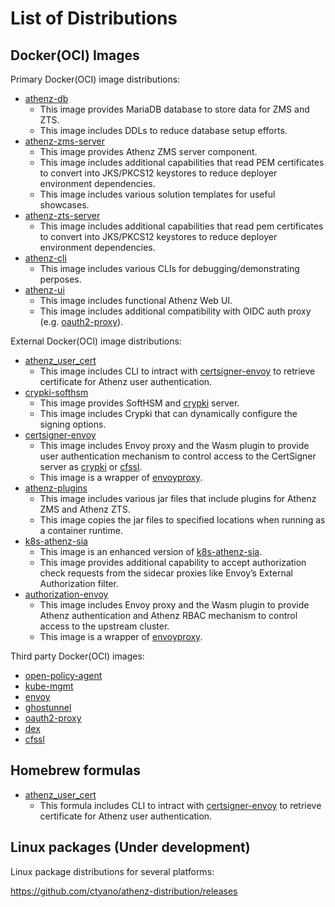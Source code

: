 # List of Distributions

## Docker(OCI) Images

Primary Docker(OCI) image distributions:

  - [athenz-db](https://github.com/users/ctyano/packages/container/package/athenz-db)
    - This image provides MariaDB database to store data for ZMS and ZTS.
    - This image includes DDLs to reduce database setup efforts.
  - [athenz-zms-server](https://github.com/users/ctyano/packages/container/package/athenz-zms-server)
    - This image provides Athenz ZMS server component.
    - This image includes additional capabilities that read PEM certificates to convert into JKS/PKCS12 keystores to reduce deployer environment dependencies.
    - This image includes various solution templates for useful showcases.
  - [athenz-zts-server](https://github.com/users/ctyano/packages/container/package/athenz-zts-server)
    - This image includes additional capabilities that read pem certificates to convert into JKS/PKCS12 keystores to reduce deployer environment dependencies.
  - [athenz-cli](https://github.com/users/ctyano/packages/container/package/athenz-cli)
    - This image includes various CLIs for debugging/demonstrating perposes.
  - [athenz-ui](https://github.com/users/ctyano/packages/container/package/athenz-ui)
    - This image includes functional Athenz Web UI.
    - This image includes additional compatibility with OIDC auth proxy (e.g. [oauth2-proxy](https://oauth2-proxy.github.io/oauth2-proxy/)).

External Docker(OCI) image distributions:

  - [athenz_user_cert](https://github.com/users/ctyano/packages/container/package/athenz_user_cert)
    - This image includes CLI to intract with [certsigner-envoy](https://github.com/users/ctyano/packages/container/package/certsigner-envoy) to retrieve certificate for Athenz user authentication.
  - [crypki-softhsm](https://github.com/users/ctyano/packages/container/package/crypki-softhsm)
    - This image provides SoftHSM and [crypki](https://github.com/theparanoids/crypki) server.
    - This image includes Crypki that can dynamically configure the signing options.
  - [certsigner-envoy](https://github.com/users/ctyano/packages/container/package/certsigner-envoy)
    - This image includes Envoy proxy and the Wasm plugin to provide user authentication mechanism to control access to the CertSigner server as [crypki](https://github.com/theparanoids/crypki) or [cfssl](https://github.com/cfssl/cfssl).
    - This image is a wrapper of [envoyproxy](https://hub.docker.com/r/envoyproxy/envoy).
  - [athenz-plugins](https://github.com/users/ctyano/packages/container/package/athenz-plugins)
    - This image includes various jar files that include plugins for Athenz ZMS and Athenz ZTS.
    - This image copies the jar files to specified locations when running as a container runtime.
  - [k8s-athenz-sia](https://github.com/users/ctyano/packages/container/package/k8s-athenz-sia)
    - This image is an enhanced version of [k8s-athenz-sia](https://github.com/AthenZ/k8s-athenz-sia).
    - This image provides additional capability to accept authorization check requests from the sidecar proxies like Envoy’s External Authorization filter.
  - [authorization-envoy](https://github.com/users/ctyano/packages/container/package/authorization-envoy)
    - This image includes Envoy proxy and the Wasm plugin to provide Athenz authentication and Athenz RBAC mechanism to control access to the upstream cluster.
    - This image is a wrapper of [envoyproxy](https://hub.docker.com/r/envoyproxy/envoy).

Third party Docker(OCI) images:

  - [open-policy-agent](https://hub.docker.com/r/openpolicyagent/opa)
  - [kube-mgmt](https://hub.docker.com/r/openpolicyagent/kube-mgmt)
  - [envoy](https://hub.docker.com/r/envoyproxy/envoy)
  - [ghostunnel](https://hub.docker.com/r/ghostunnel/ghostunnel)
  - [oauth2-proxy](https://quay.io/repository/oauth2-proxy/oauth2-proxy)
  - [dex](https://github.com/dexidp/dex/pkgs/container/dex)
  - [cfssl](https://hub.docker.com/r/cfssl/cfssl)

## Homebrew formulas

  - [athenz_user_cert](https://github.com/ctyano/athenz_user_cert)
    - This formula includes CLI to intract with [certsigner-envoy](https://github.com/users/ctyano/packages/container/package/certsigner-envoy) to retrieve certificate for Athenz user authentication.

## Linux packages (Under development)

Linux package distributions for several platforms:

https://github.com/ctyano/athenz-distribution/releases

